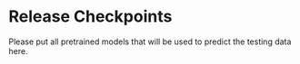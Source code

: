 # Release Checkpoints

Please put all pretrained models that will be used to predict the testing data here.